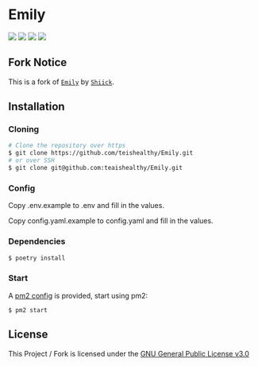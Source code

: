 # Emily
![](https://img.shields.io/badge/python-3.8%2B-blue?style=flat-square&logo=python)
![](https://img.shields.io/github/license/teaishealthy/emily?style=flat-square) 
![](https://img.shields.io/codefactor/grade/github/teaishealthy/emily?style=flat-square)
![](https://img.shields.io/badge/code%20style-black-black?style=flat-square)
## Fork Notice

This is a fork of [`Emily`](https://github.com/Shiick/Emily) by [`Shiick`](https://github.com/Shiick).

## Installation

### Cloning

```bash
# Clone the repository over https
$ git clone https://github.com/teishealthy/Emily.git
# or over SSH 
$ git clone git@github.com:teaishealthy/Emily.git
```

### Config

Copy .env.example to .env and fill in the values.

Copy config.yaml.example to config.yaml and fill in the values.


### Dependencies

```bash
$ poetry install
```

### Start
A [pm2 config](ecosystem.config.js) is provided, start using pm2:
```
$ pm2 start
```

## License
This Project / Fork is licensed under the [GNU General Public License v3.0](COPYING)